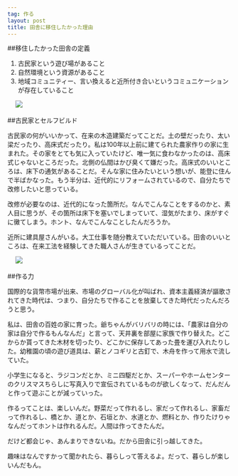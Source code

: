 ```yaml
---
tag: 作る
layout: post
title: 田舎に移住したかった理由
---
```


##移住したかった田舎の定義

1. 古民家という遊び場があること
2. 自然環境という資源があること
3. 地域コミュニティー、言い換えると近所付き合いというコミュニケーションが存在していること

　
![](https://c1.staticflickr.com/3/2941/15240811780_7ca19c802c.jpg)



##古民家とセルフビルド

古民家の何がいいかって、在来の木造建築だってことだ。土の壁だったり、太い梁だったり、高床式だったり。私は100年以上前に建てられた農家作りの家に生まれた。その家をとても気に入っていたけど、唯一気に食わなかったのは、高床式じゃないところだった。北側の仏間はかび臭くて嫌だった。高床式のいいところは、床下の通気があることだ。そんな家に住みたいという想いが、能登に住んで半ばかなった。もう半分は、近代的にリフォームされているので、自分たちで改修したいと思っている。

改修が必要なのは、近代的になった箇所だ。なんでこんなことをするのかと、素人目に思うが、その箇所は床下を塞いでしまっていて、湿気がたまり、床がすぐに黴てしまう。ホント、なんでこんなことしたんだろうか。

近所に建具屋さんがいる。大工仕事を随分教えていただいている。田舎のいいところは、在来工法を経験してきた職人さんが生きているってことだ。

　
![](https://c2.staticflickr.com/8/7599/16616632324_b26aedd54c.jpg)


##作る力

国際的な貨幣市場が出来、市場のグローバル化が叫ばれ、資本主義経済が謳歌されてきた時代は、つまり、自分たちで作ることを放棄してきた時代だったんだろうと思う。

私は、田舎の百姓の家に育った。爺ちゃんがバリバリの時には、「農家は自分の家は自分で作るもんなんだ」と言って、天井裏を部屋に家族で作り替えた。どこからか貰ってきた木材を切ったり、どこかに保存してあった畳を運び入れたりした。幼稚園の頃の遊び道具は、薪とノコギリと古釘で、木舟を作って用水で流していた。

小学生になると、ラジコンだとか、ミニ四駆だとか、スーパーやホームセンターのクリスマスちらしに写真入りで宣伝されているものが欲しくなって、だんだんと作って遊ぶことが減っていった。

作るってことは、楽しいんだ。野菜だって作れるし、家だって作れるし、家畜だって作れるし、橋とか、道とか、石垣とか、水道とか、燃料とか、作りたけりゃなんだってホントは作れるんだ。人間は作ってきたんだ。

だけど都会じゃ、あんまりできないね。だから田舎に引っ越してきた。

趣味はなんですかって聞かれたら、暮らしって答えるよ。だって、暮らしが楽しいんだもん。

